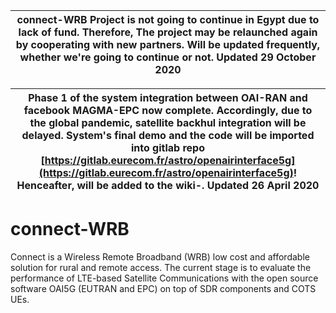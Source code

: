 
| connect-WRB Project is not going to continue in Egypt due to lack of fund. Therefore, The project may be relaunched again by cooperating with new partners. Will be updated frequently, whether we're going to continue or not. Updated 29 October 2020  |
| --- |


| Phase 1 of the system integration between OAI-RAN and facebook MAGMA-EPC now complete. Accordingly, due to the global pandemic, satellite backhul integration will be delayed. System's final demo and the code will be imported into gitlab repo [https://gitlab.eurecom.fr/astro/openairinterface5g](https://gitlab.eurecom.fr/astro/openairinterface5g)! Henceafter, will be added to the wiki-. Updated 26 April 2020  |
| --- |

# connect-WRB
Connect is a Wireless Remote Broadband (WRB) low cost and affordable solution for rural and remote access. The current stage is to evaluate the performance of LTE-based Satellite Communications with the open source software OAI5G (EUTRAN and EPC) on top of SDR components and COTS UEs.
